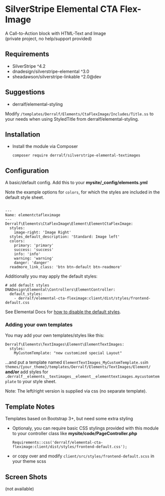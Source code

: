 # SilverStripe Elemental CTA Flex-Image
A Call-to-Action block with HTML-Text and Image  
(private project, no help/support provided)

## Requirements

* SilverStripe ^4.2
* dnadesign/silverstripe-elemental ^3.0
* sheadawson/silverstripe-linkable ^2.0@dev

## Suggestions
* derralf/elemental-styling

Modify `/templates/Derralf/Elements/CtaFlexImage/Includes/Title.ss` to your needs when using StyledTitle from derralf/elemental-styling.


## Installation

- Install the module via Composer
  ```
  composer require derralf/silverstripe-elemental-textimages
  ``` 

## Configuration

A basic/default config. Add this to your **mysite/\_config/elements.yml**

Note the example options for `colors`, for which the styles are included in the default style sheet.

```

---
Name: elementctafleximage
---
Derralf\Elements\CtaFlexImage\Element\ElementCtaFlexImage:
  styles:
    image-right: 'Image Right'
  styles_default_description: 'Standard: Image left'
  colors:
    primary: 'primary'
    success: 'success'
    info: 'info'
    warning: 'warning'
    danger: 'danger'
  readmore_link_class: 'btn btn-default btn-readmore'
```

Additionally you may apply the default styles:

```
# add default styles
DNADesign\Elemental\Controllers\ElementController:
  default_styles:
    - derralf/elemental-cta-fleximage:client/dist/styles/frontend-default.css
```

See Elemental Docs for [how to disable the default styles](https://github.com/dnadesign/silverstripe-elemental#disabling-the-default-stylesheets).

### Adding your own templates

You may add your own templates/styles like this:

```
Derralf\Elements\TextImages\Element\ElementTextImages:
  styles:
    MyCustomTemplate: "new customized special Layout"
```

...and put a template named `ElementTextImages_MyCustomTemplate.ss`in `themes/{your_theme}/templates/Derralf/Elements/TextImages/Element/`  
**and/or**
add styles for `.derralf__elements__textimages__element__elementtextimages.mycustomtemplate` to your style sheet.  

Note: The left/right version is supplied via css (no separate template).


## Template Notes

Templates based on Bootstrap 3+, but need some extra styling

- Optionaly, you can require basic CSS stylings provided with this module to your controller class like **mysite/code/PageController.php**  
  
  ```
  Requirements::css('derralf/elemental-cta-fleximage:client/dist/styles/frontend-default.css');
  ```
- or copy over and modify `client/src/styles/frontend-default.scss` in your theme scss 

## Screen Shots

(not available)


